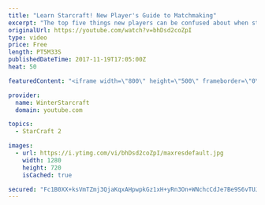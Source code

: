 ```yaml
---
title: "Learn Starcraft! New Player's Guide to Matchmaking"
excerpt: "The top five things new players can be confused about when starting off playing Starcraft 2!"
originalUrl: https://youtube.com/watch?v=bhDsd2coZpI
type: video
price: Free
length: PT5M33S
publishedDateTime: 2017-11-19T17:05:00Z
heat: 50

featuredContent: "<iframe width=\"800\" height=\"500\" frameborder=\"0\" src=\"https://www.youtube.com/embed/bhDsd2coZpI\" allow=\"accelerometer; autoplay; encrypted-media; gyroscope; picture-in-picture\" allowfullscreen></iframe>"

provider:
  name: WinterStarcraft
  domain: youtube.com

topics:
  - StarCraft 2

images:
  - url: https://i.ytimg.com/vi/bhDsd2coZpI/maxresdefault.jpg
    width: 1280
    height: 720
    isCached: true

secured: "Fc1B0XX+ksVmTZmj3QjaKqxAHpwpkGz1xH+yRn3On+WNchcCdJe7Be9S6vTUJVtOJaf3Wb8VIc+ghT8YE0AHnxsjYSqXEmuxIz9N9yF7fwuaFHPrvP3gUbXJ/bK6RcZ+L9AeXZUS/rHn/AMApZhgmN+9XiFfjhKcSd7vH+ObnVapbERtUJMdrdpC70zYbhI1KzQrGuG2auJDpzuh83uCZcgb6mvBThisgbSoO8aU9S6ZaYewFcYB28JNj4xNCULIy5RZkLRQAoTTeq+MxV2FFEVDEzVo8cHj4wGEYhLy4NhjnmORwwzcIpNO7+tH/SZLYa/wI70V+Ek4jpMqXxezoVdWP6zVoSLFz/IxUxeBBe/R7qja+YysfE9+7pxaqcGFuRN9MxX7gOTwevwG43hVzZ93kr0F9tvGO6aN93tYZoA=;CO1hLWVqiuLiVphUlXu0Rg=="
---
```


